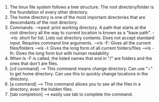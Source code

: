 1. The linux file system follows a tree structure. The root directory/folder is the foundation of every other directory. 
2. The home directory is one of the most important directories that are descendants of the root directory. 
3. Commands: 
	-->pwd: print working directory. A path that starts at the root directory all the way to current location is known as a "base path".
	-->ls: short for list. Lists out directory contents. Does not accept standard input. Requires command line arguments. 
		-->ls -F: Gives all the current files/folders
		-->ls -l: Gives the long form of all current folders/files
		-->ls -lh: Gives the long form but with human readability
4. When ls -F is called, the listed names that end in "/" are folders and the ones that don't are files. 
5. [cd command] --> This command means change directory. Can use "~" to get home directory. Can use this to quickly change locations in the directory. 
6. [a command] --> This command allows you to see all the files in a directory, even the hidden files. 
7. [tab completion] --> easily use tab to complete the command. 